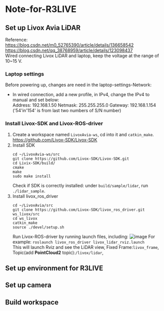# Note-for-R3LIVE

## Set up Livox Avia LiDAR
Reference:  
https://blog.csdn.net/m0_52765390/article/details/136658542  
https://blog.csdn.net/qq_38768959/article/details/123098437  
Wired connecting Livox LiDAR and laptop, keep the voltage at the range of 10~15 V.

### Laptop settings
Before powering up, changes are need in the laptop-settings-Network:
- In wired connection, add a new profile, in IPv4, change the IPv4 to manual and set below:  
   Address: 192.168.1.50    Netmask: 255.255.255.0    Gateway: 192.168.1.154 ('54'in'154' is from last two numbers of S/N number)

### Install Livox-SDK and Livox-ROS-driver
1. Create a workspace named `LivoxAvia-ws`, cd into it and `catkin_make`.  
   https://github.com/Livox-SDK/Livox-SDK 
2. Install SDK   
   ```
   cd ~/LivoxAvia-ws/src
   git clone https://github.com/Livox-SDK/Livox-SDK.git
   cd Livix-SDK/build/
   cmake
   make
   sudo make install
   ```
   Check if SDK is correctly installed: under `build/sample/lidar`, run `./lidar_sample`.
3. Install livox_ros_driver
   ```
   cd ~/LivoxAvia/src
   git clone https://github.com/Livox-SDK/livox_ros_driver.git ws_livox/src
   cd ws_livox
   catkin_make
   source ./devel/setup.sh
   ```
   Run Livox-ROS-driver by running launch files, including:
   ![image](https://github.com/AmberOlivia/Note-for-R3LIVE/assets/74347715/9b563386-fbff-4165-a795-dd9d2dfeab2a)
   For example: `roslaunch livox_ros_driver livox_lidar_rviz.launch`  
   This will launch Rviz and see the LiDAR view, Fixed Frame:`livox_frame`, Topic(add **PointCloud2** topic):`/livox/lidar`, 
   
## Set up environment for R3LIVE


## Set up camera

## Build workspace
